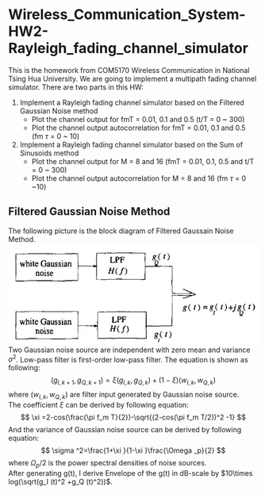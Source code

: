 # Wireless_Communication_System-HW2-Rayleigh_fading_channel_simulator
This is the homework from COM5170 Wireless Communication in National Tsing Hua University. We are going to implement a multipath fading channel simulator. There are two parts in this HW: </br>
1. Implement a Rayleigh fading channel simulator based on the Filtered Gaussian Noise method
   * Plot the channel output for fmT = 0.01, 0.1 and 0.5 (t/T = 0 ~ 300)
   * Plot the channel output autocorrelation for fmT = 0.01, 0.1 and 0.5 (fm $\tau$ = 0 ~ 10)
2. Implement a Rayleigh fading channel simulator based on the Sum of Sinusoids method
   * Plot the channel output for M = 8 and 16 (fmT = 0.01, 0.1, 0.5 and t/T = 0 ~ 300)
   * Plot the channel output autocorrelation for M = 8 and 16 (fm $\tau$ = 0 ~10)

## Filtered Gaussian Noise Method
The following picture is the block diagram of Filtered Gaussain Noise Method.
![FGN_Block_diagram](https://github.com/ChenBlue/Wireless_Communication_System-HW2-Rayleigh_fading_channel_simulator/blob/master/FIG/filtered_gaussian_block_diagram.JPG)
Two Gaussian noise source are independent with zero mean and variance $\sigma ^2$. Low-pass filter is first-order low-pass filter. The equation is shown as following:
$$ (g_{I,k+1},g_{Q,k+1})=\xi (g_{I,k},g_{Q,k})+(1-\xi )(w_{I,k},w_{Q,k}) $$
where $(w_{I,k},w_{Q,k})$ are filter input generated by Gaussian noise source. </br>
The coefficient $\xi$ can be derived by following equation:
$$ \xi =2-cos(\frac{\pi f_m T}{2})-\sqrt{(2-cos(\pi f_m T/2))^2 -1} $$
And the variance of Gaussian noise source can be derived by following equation:
$$ \sigma ^2=\frac{1+\xi }{1-\xi }\frac{\Omega _p}{2} $$
where $\Omega _p/2$ is the power spectral densities of noise sources. </br>
After generating g(t), I derive Envelope of the g(t) in dB-scale by $10\times log(\sqrt(g_I (t)^2 +g_Q (t)^2))$.
